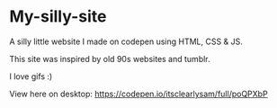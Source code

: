 # My-silly-site

A silly little website I made on codepen using HTML, CSS & JS. 

This site was inspired by old 90s websites and tumblr.

I love gifs :) 

View here on desktop: https://codepen.io/itsclearlysam/full/poQPXbP
